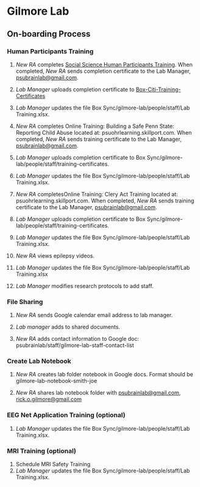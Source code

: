 # Gilmore Lab #

## On-boarding Process ##

### Human Participants Training ###

1. *New RA* completes [Social Science Human Participants Training](http://www.research.psu.edu/training/irb-basic-training). When completed, *New RA* sends completion certificate to the Lab Manager, psubrainlab@gmail.com.

2. *Lab Manager* uploads completion certificate to [Box-Citi-Training-Certificates](https://psu.app.box.com/files/0/f/2114534728/citi-training-certificates)

3. *Lab Manager* updates the file Box Sync/gilmore-lab/people/staff/Lab Training.xlsx.

4. *New RA* completes Online Training: Building a Safe Penn State: Reporting Child Abuse located at: psuohrlearning.skillport.com. When completed, *New RA* sends training certificate to the Lab Manager, psubrainlab@gmail.com.

5. *Lab Manager* uploads completion certificate to Box Sync/gilmore-lab/people/staff/training-certificates.

6. *Lab Manager* updates the file Box Sync/gilmore-lab/people/staff/Lab Training.xlsx.

7. *New RA* completesOnline Training: Clery Act Training located at: psuohrlearning.skillport.com. When completed, *New RA* sends training certificate to the Lab Manager, psubrainlab@gmail.com.

8. *Lab Manager* uploads completion certificate to Box Sync/gilmore-lab/people/staff/training-certificates.

9. *Lab Manager* updates the file Box Sync/gilmore-lab/people/staff/Lab Training.xlsx.

10. *New RA* views epilepsy videos.

11. *Lab Manager* updates the file Box Sync/gilmore-lab/people/staff/Lab Training.xlsx

12. *Lab Manager* modifies research protocols to add staff.

### File Sharing ###

1. *New RA* sends Google calendar email address to lab manager.

2. *Lab manager* adds to shared documents. 

3. *New RA* adds contact information to Google doc: psubrainlab/staff/gilmore-lab-staff-contact-list

### Create Lab Notebook ###

1. *New RA* creates lab folder notebook in Google docs. Format should be gilmore-lab-notebook-smith-joe

2. *New RA* shares lab notebook folder with psubrainlab@gmail.com, rick.o.gilmore@gmail.com

### EEG Net Application Training (optional) ###
1. *Lab Manager* updates the file Box Sync/gilmore-lab/people/staff/Lab Training.xlsx.

### MRI Training (optional) ###

1. Schedule MRI Safety Training
2. *Lab Manager* updates the file Box Sync/gilmore-lab/people/staff/Lab Training.xlsx.
